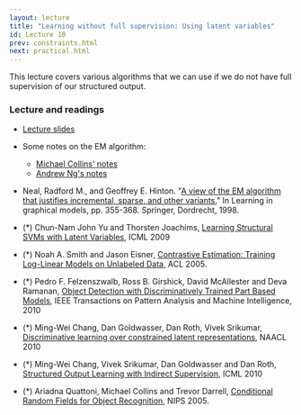 ```yaml
---
layout: lecture
title: "Learning without full supervision: Using latent variables"
id: Lecture 10
prev: constraints.html
next: practical.html
---
```


This lecture covers various algorithms that we can use if we do not
have full supervision of our structured output.

### Lecture and readings

- [Lecture slides]({{site.lectures}}/slides/weak-supervision/weak-supervision.pdf)

- Some notes on the EM algorithm:
  - [Michael Collins' notes](http://www.cs.columbia.edu/~mcollins/em.pdf)
  - [Andrew Ng's notes](http://cs229.stanford.edu/notes/cs229-notes8.pdf)

- Neal, Radford M., and Geoffrey E. Hinton. "[A view of the EM algorithm that justifies incremental, sparse, and other variants.](http://ftp.cs.utoronto.ca/cs/ftp/pub/radford/emk.pdf)" In Learning in graphical models, pp. 355-368. Springer, Dordrecht, 1998.

-   (\*) Chun-Nam John Yu and Thorsten Joachims, [Learning Structural
    SVMs with Latent
    Variables](http://www.cs.cornell.edu/~cnyu/papers/icml09_latentssvm.pdf),
    ICML 2009

-   (\*) Noah A. Smith and Jason Eisner, [Contrastive Estimation:
    Training Log-Linear Models on Unlabeled
    Data](http://aclweb.org/anthology/P/P05/P05-1044.pdf), ACL 2005.

-   (\*) Pedro F. Felzenszwalb, Ross B. Girshick, David McAllester and
    Deva Ramanan, [Object Detection with Discriminatively Trained Part
    Based Models](http://cs.brown.edu/~pff/papers/lsvm-pami.pdf), IEEE
    Transactions on Pattern Analysis and Machine Intelligence, 2010

-   (\*) Ming-Wei Chang, Dan Goldwasser, Dan Roth, Vivek Srikumar,
     [Discriminative learning over constrained latent representations](http://www.aclweb.org/anthology/N10-1066.pdf), NAACL 2010

-   (\*) Ming-Wei Chang, Vivek Srikumar, Dan Goldwasser and Dan Roth,
    [Structured Output Learning with Indirect
    Supervision](http://l2r.cs.uiuc.edu/~danr/Papers/CSGR10.pdf), ICML 2010

-   (\*) Ariadna Quattoni, Michael Collins and Trevor Darrell,
    [Conditional Random Fields for Object Recognition](https://papers.nips.cc/paper/2652-conditional-random-fields-for-object-recognition.pdf),
    NIPS 2005.
